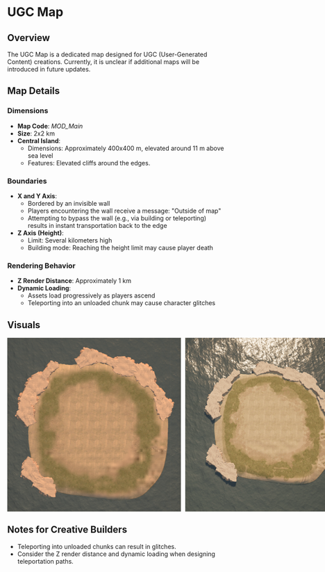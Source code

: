 # UGC Map

## Overview

The UGC Map is a dedicated map designed for UGC (User-Generated Content) creations. Currently, it is unclear if additional maps will be introduced in future updates.

## Map Details

### Dimensions

- **Map Code**: *MOD_Main*
- **Size**: 2x2 km
- **Central Island**:
  - Dimensions: Approximately 400x400 m, elevated around 11 m above sea level
  - Features: Elevated cliffs around the edges.

### Boundaries

- **X and Y Axis**:
  - Bordered by an invisible wall
  - Players encountering the wall receive a message: "Outside of map"
  - Attempting to bypass the wall (e.g., via building or teleporting) results in instant transportation back to the edge
- **Z Axis (Height)**:
  - Limit: Several kilometers high
  - Building mode: Reaching the height limit may cause player death

### Rendering Behavior

- **Z Render Distance**: Approximately 1 km
- **Dynamic Loading**:
  - Assets load progressively as players ascend
  - Teleporting into an unloaded chunk may cause character glitches

## Visuals

<div style="display: flex; gap: 10px;">
  <img src=".images//ugcMap.png" alt="UGC Map" style="max-height: 400px;"/>
  <img src=".images//ugcMap_gameplay.png" alt="UGC Map Gameplay" style="max-height: 400px;"/>
</div>

## Notes for Creative Builders

- Teleporting into unloaded chunks can result in glitches.
- Consider the Z render distance and dynamic loading when designing teleportation paths.
